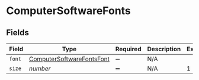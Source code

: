 # ComputerSoftwareFonts


## Fields

| Field                                                                         | Type                                                                          | Required                                                                      | Description                                                                   | Example                                                                       |
| ----------------------------------------------------------------------------- | ----------------------------------------------------------------------------- | ----------------------------------------------------------------------------- | ----------------------------------------------------------------------------- | ----------------------------------------------------------------------------- |
| `font`                                                                        | [ComputerSoftwareFontsFont](../../models/shared/computersoftwarefontsfont.md) | :heavy_minus_sign:                                                            | N/A                                                                           |                                                                               |
| `size`                                                                        | *number*                                                                      | :heavy_minus_sign:                                                            | N/A                                                                           | 1                                                                             |